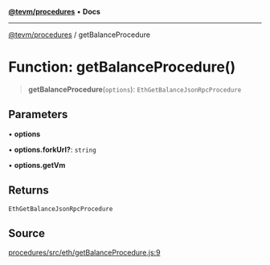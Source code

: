 [**@tevm/procedures**](../README.md) • **Docs**

***

[@tevm/procedures](../globals.md) / getBalanceProcedure

# Function: getBalanceProcedure()

> **getBalanceProcedure**(`options`): `EthGetBalanceJsonRpcProcedure`

## Parameters

• **options**

• **options.forkUrl?**: `string`

• **options.getVm**

## Returns

`EthGetBalanceJsonRpcProcedure`

## Source

[procedures/src/eth/getBalanceProcedure.js:9](https://github.com/evmts/tevm-monorepo/blob/main/packages/procedures/src/eth/getBalanceProcedure.js#L9)
